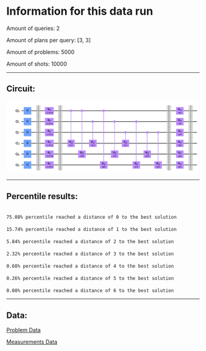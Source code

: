 # Information for this data run

Amount of queries: 2

Amount of plans per query: [3, 3]

Amount of problems: 5000

Amount of shots: 10000

<hr>

## Circuit:

![Circuit](circuit.png)

<hr>

## Percentile results:

```

75.08% percentile reached a distance of 0 to the best solution

15.74% percentile reached a distance of 1 to the best solution

5.84% percentile reached a distance of 2 to the best solution

2.32% percentile reached a distance of 3 to the best solution

0.68% percentile reached a distance of 4 to the best solution

0.26% percentile reached a distance of 5 to the best solution

0.08% percentile reached a distance of 6 to the best solution

```

<hr>

## Data:

[Problem Data](problems.csv)

[Measurements Data](measurements.csv)


